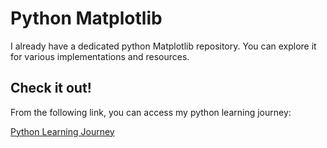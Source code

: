 # Python Matplotlib

I already have a dedicated python Matplotlib repository. You can explore it for various implementations and resources.

## Check it out!

From the following link, you can access my python learning journey:

[Python Learning Journey](https://github.com/avarshvir/Python-Learning-Journey/tree/main/python_13_matplotlib)

